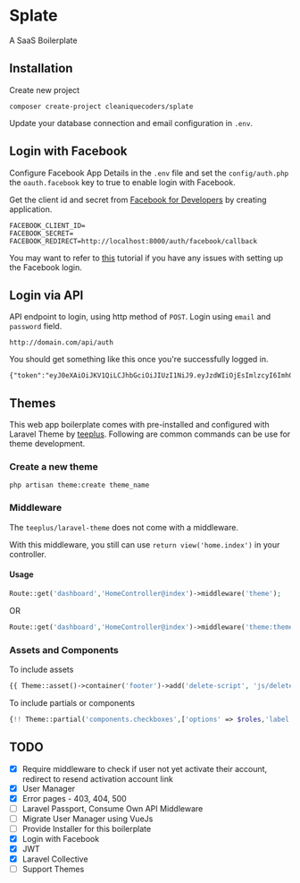 # Splate

A SaaS Boilerplate

## Installation

Create new project

```
composer create-project cleaniquecoders/splate
```

Update your database connection and email configuration in `.env`.

## Login with Facebook

Configure Facebook App Details in the `.env` file and set the `config/auth.php` the `oauth.facebook` key to true to enable login with Facebook.

Get the client id and secret from [Facebook for Developers](https://developers.facebook.com) by creating application.

```
FACEBOOK_CLIENT_ID=
FACEBOOK_SECRET=
FACEBOOK_REDIRECT=http://localhost:8000/auth/facebook/callback
```

You may want to refer to [this](https://www.youtube.com/watch?v=jBTEcvriY0U) tutorial if you have any issues with setting up the Facebook login.

## Login via API

API endpoint to login, using http method of `POST`. Login using `email` and `password` field.

```
http://domain.com/api/auth
```

You should get something like this once you're successfully logged in.

```
{"token":"eyJ0eXAiOiJKV1QiLCJhbGciOiJIUzI1NiJ9.eyJzdWIiOjEsImlzcyI6Imh0dHA6XC9cL2xvY2FsaG9zdDo4MDAwXC9hcGlcL2F1dGgiLCJpYXQiOjE0NzY5NzMyOTAsImV4cCI6MTQ3Njk3Njg5MCwibmJmIjoxNDc2OTczMjkwLCJqdGkiOiJkYzY3NjMxOTQ3MzYzMmFjMjQ4ZDg0ODgzZTI1N2M3ZiJ9.k5b8ubtSTRi6T8_kqLbxzmN4atC2v4XKAvmyn4a2YEI"}
```

## Themes

This web app boilerplate comes with pre-installed and configured with Laravel Theme by [teeplus](https://github.com/teepluss/laravel-theme). Following are common commands can be use for theme development.

### Create a new theme

```
php artisan theme:create theme_name
```

### Middleware

The `teeplus/laravel-theme` does not come with a middleware. 

With this middleware, you still can use `return view('home.index')` in your controller.

#### Usage

```php
Route::get('dashboard','HomeController@index')->middleware('theme');
```

OR

```php
Route::get('dashboard','HomeController@index')->middleware('theme:theme_name,layout_name');
```

### Assets and Components

To include assets

```php
{{ Theme::asset()->container('footer')->add('delete-script', 'js/delete.js') }}
```

To include partials or components

```php
{!! Theme::partial('components.checkboxes',['options' => $roles,'label' => 'Role', 'selected' => [], 'name' => 'role_id']) !!}
```

## TODO

- [x] Require middleware to check if user not yet activate their account, redirect to resend activation account link
- [x] User Manager
- [x] Error pages - 403, 404, 500
- [ ] Laravel Passport, Consume Own API Middleware
- [ ] Migrate User Manager using VueJs
- [ ] Provide Installer for this boilerplate
- [x] Login with Facebook
- [x] JWT
- [x] Laravel Collective
- [ ] Support Themes
